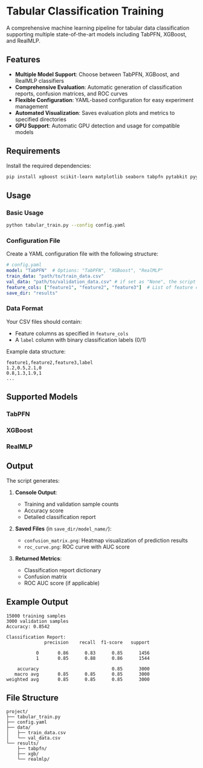 # Tabular Classification Training

A comprehensive machine learning pipeline for tabular data classification supporting multiple state-of-the-art models including TabPFN, XGBoost, and RealMLP.

## Features

- **Multiple Model Support**: Choose between TabPFN, XGBoost, and RealMLP classifiers
- **Comprehensive Evaluation**: Automatic generation of classification reports, confusion matrices, and ROC curves
- **Flexible Configuration**: YAML-based configuration for easy experiment management
- **Automated Visualization**: Saves evaluation plots and metrics to specified directories
- **GPU Support**: Automatic GPU detection and usage for compatible models

## Requirements

Install the required dependencies:

```bash
pip install xgboost scikit-learn matplotlib seaborn tabpfn pytabkit pyyaml numpy pandas torch
```

## Usage

### Basic Usage

```bash
python tabular_train.py --config config.yaml
```

### Configuration File

Create a YAML configuration file with the following structure:

```yaml
# config.yaml
model: "TabPFN"  # Options: "TabPFN", "XGBoost", "RealMLP"
train_data: "path/to/train_data.csv"
val_data: "path/to/validation_data.csv" # if set as "None", the script will automatically split the training data into training and validation sets
feature_cols: ["feature1", "feature2", "feature3"]  # List of feature column names or "all"
save_dir: "results"
```

### Data Format

Your CSV files should contain:
- Feature columns as specified in `feature_cols`
- A `label` column with binary classification labels (0/1)

Example data structure:
```csv
feature1,feature2,feature3,label
1.2,0.5,2.1,0
0.8,1.3,1.9,1
...
```

## Supported Models

### TabPFN

### XGBoost

### RealMLP


## Output

The script generates:

1. **Console Output**:
   - Training and validation sample counts
   - Accuracy score
   - Detailed classification report

2. **Saved Files** (in `save_dir/model_name/`):
   - `confusion_matrix.png`: Heatmap visualization of prediction results
   - `roc_curve.png`: ROC curve with AUC score

3. **Returned Metrics**:
   - Classification report dictionary
   - Confusion matrix
   - ROC AUC score (if applicable)

## Example Output

```
15000 training samples
3000 validation samples
Accuracy: 0.8542

Classification Report:
              precision    recall  f1-score   support

           0       0.86      0.83      0.85      1456
           1       0.85      0.88      0.86      1544

    accuracy                           0.85      3000
   macro avg       0.85      0.85      0.85      3000
weighted avg       0.85      0.85      0.85      3000
```

## File Structure

```
project/
├── tabular_train.py
├── config.yaml
├── data/
│   ├── train_data.csv
│   └── val_data.csv
└── results/
    ├── tabpfn/
    ├── xgb/
    └── realmlp/
```